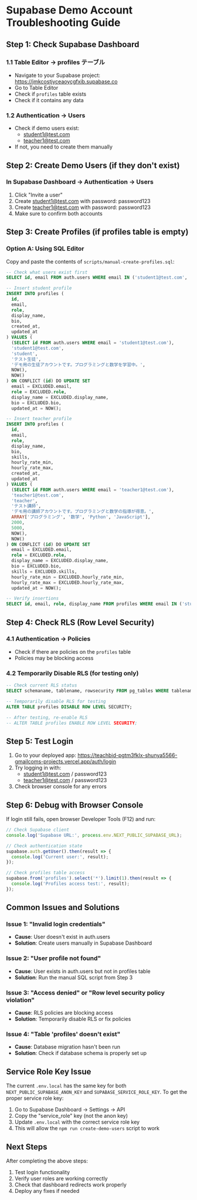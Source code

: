 # Supabase Demo Account Troubleshooting Guide

## Step 1: Check Supabase Dashboard

### 1.1 Table Editor → profiles テーブル
- Navigate to your Supabase project: https://jmkcostjyceaoycgfxib.supabase.co
- Go to Table Editor
- Check if `profiles` table exists
- Check if it contains any data

### 1.2 Authentication → Users
- Check if demo users exist:
  - student1@test.com
  - teacher1@test.com
- If not, you need to create them manually

## Step 2: Create Demo Users (if they don't exist)

### In Supabase Dashboard → Authentication → Users
1. Click "Invite a user"
2. Create student1@test.com with password: password123
3. Create teacher1@test.com with password: password123
4. Make sure to confirm both accounts

## Step 3: Create Profiles (if profiles table is empty)

### Option A: Using SQL Editor
Copy and paste the contents of `scripts/manual-create-profiles.sql`:

```sql
-- Check what users exist first
SELECT id, email FROM auth.users WHERE email IN ('student1@test.com', 'teacher1@test.com');

-- Insert student profile
INSERT INTO profiles (
  id,
  email,
  role,
  display_name,
  bio,
  created_at,
  updated_at
) VALUES (
  (SELECT id FROM auth.users WHERE email = 'student1@test.com'),
  'student1@test.com',
  'student',
  'テスト生徒',
  'デモ用の生徒アカウントです。プログラミングと数学を学習中。',
  NOW(),
  NOW()
) ON CONFLICT (id) DO UPDATE SET
  email = EXCLUDED.email,
  role = EXCLUDED.role,
  display_name = EXCLUDED.display_name,
  bio = EXCLUDED.bio,
  updated_at = NOW();

-- Insert teacher profile  
INSERT INTO profiles (
  id,
  email,
  role,
  display_name,
  bio,
  skills,
  hourly_rate_min,
  hourly_rate_max,
  created_at,
  updated_at
) VALUES (
  (SELECT id FROM auth.users WHERE email = 'teacher1@test.com'),
  'teacher1@test.com',
  'teacher',
  'テスト講師',
  'デモ用の講師アカウントです。プログラミングと数学の指導が得意。',
  ARRAY['プログラミング', '数学', 'Python', 'JavaScript'],
  2000,
  5000,
  NOW(),
  NOW()
) ON CONFLICT (id) DO UPDATE SET
  email = EXCLUDED.email,
  role = EXCLUDED.role,
  display_name = EXCLUDED.display_name,
  bio = EXCLUDED.bio,
  skills = EXCLUDED.skills,
  hourly_rate_min = EXCLUDED.hourly_rate_min,
  hourly_rate_max = EXCLUDED.hourly_rate_max,
  updated_at = NOW();

-- Verify insertions
SELECT id, email, role, display_name FROM profiles WHERE email IN ('student1@test.com', 'teacher1@test.com');
```

## Step 4: Check RLS (Row Level Security)

### 4.1 Authentication → Policies
- Check if there are policies on the `profiles` table
- Policies may be blocking access

### 4.2 Temporarily Disable RLS (for testing only)
```sql
-- Check current RLS status
SELECT schemaname, tablename, rowsecurity FROM pg_tables WHERE tablename = 'profiles';

-- Temporarily disable RLS for testing
ALTER TABLE profiles DISABLE ROW LEVEL SECURITY;

-- After testing, re-enable RLS
-- ALTER TABLE profiles ENABLE ROW LEVEL SECURITY;
```

## Step 5: Test Login

1. Go to your deployed app: https://teachbid-pgtm3fklx-shunya5566-gmailcoms-projects.vercel.app/auth/login
2. Try logging in with:
   - student1@test.com / password123
   - teacher1@test.com / password123
3. Check browser console for any errors

## Step 6: Debug with Browser Console

If login still fails, open browser Developer Tools (F12) and run:

```javascript
// Check Supabase client
console.log('Supabase URL:', process.env.NEXT_PUBLIC_SUPABASE_URL);

// Check authentication state
supabase.auth.getUser().then(result => {
  console.log('Current user:', result);
});

// Check profiles table access
supabase.from('profiles').select('*').limit(1).then(result => {
  console.log('Profiles access test:', result);
});
```

## Common Issues and Solutions

### Issue 1: "Invalid login credentials"
- **Cause**: User doesn't exist in auth.users
- **Solution**: Create users manually in Supabase Dashboard

### Issue 2: "User profile not found"
- **Cause**: User exists in auth.users but not in profiles table
- **Solution**: Run the manual SQL script from Step 3

### Issue 3: "Access denied" or "Row level security policy violation"
- **Cause**: RLS policies are blocking access
- **Solution**: Temporarily disable RLS or fix policies

### Issue 4: "Table 'profiles' doesn't exist"
- **Cause**: Database migration hasn't been run
- **Solution**: Check if database schema is properly set up

## Service Role Key Issue

The current `.env.local` has the same key for both `NEXT_PUBLIC_SUPABASE_ANON_KEY` and `SUPABASE_SERVICE_ROLE_KEY`. To get the proper service role key:

1. Go to Supabase Dashboard → Settings → API
2. Copy the "service_role" key (not the anon key)
3. Update `.env.local` with the correct service role key
4. This will allow the `npm run create-demo-users` script to work

## Next Steps

After completing the above steps:
1. Test login functionality
2. Verify user roles are working correctly
3. Check that dashboard redirects work properly
4. Deploy any fixes if needed